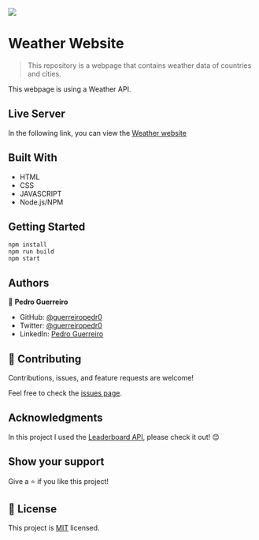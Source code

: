 ![](https://img.shields.io/badge/Microverse-blueviolet)

# Weather Website

> This repository is a webpage that contains weather data of countries and cities.

This webpage is using a Weather API.

## Live Server

In the following link, you can view the [Weather website](https://guerreiropedr0weather.netlify.app/)

## Built With

- HTML
- CSS
- JAVASCRIPT
- Node.js/NPM

## Getting Started

```
npm install
npm run build
npm start
```

## Authors

👤 **Pedro Guerreiro**

- GitHub: [@guerreiropedr0](https://github.com/guerreiropedr0)
- Twitter: [@guerreiropedr0](https://twitter.com/guerreiropedr0)
- LinkedIn: [Pedro Guerreiro](https://www.linkedin.com/in/guerreiropedr0/)

## 🤝 Contributing

Contributions, issues, and feature requests are welcome!

Feel free to check the [issues page](../../issues/).

## Acknowledgments

In this project I used the [Leaderboard API](https://www.weatherapi.com/), please check it out! 😊

## Show your support

Give a ⭐️ if you like this project!

## 📝 License

This project is [MIT](./MIT.md) licensed.
